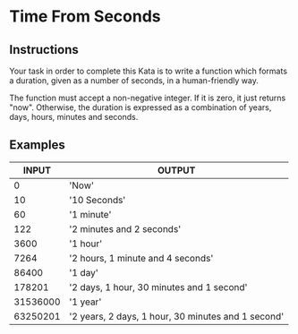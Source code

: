 # Time From Seconds

## Instructions

Your task in order to complete this Kata is to write a function which formats a duration, given as a number of seconds, in a human-friendly way.

The function must accept a non-negative integer. If it is zero, it just returns "now". Otherwise, the duration is expressed as a combination of years, days, hours, minutes and seconds.

## Examples

| INPUT    | OUTPUT                                             |
| -------- | -------------------------------------------------- |
| 0        | 'Now'                                              |
| 10       | '10 Seconds'                                       |
| 60       | '1 minute'                                         |
| 122      | '2 minutes and 2 seconds'                          |
| 3600     | '1 hour'                                           |
| 7264     | '2 hours, 1 minute and 4 seconds'                  |
| 86400    | '1 day'                                            |
| 178201   | '2 days, 1 hour, 30 minutes and 1 second'          |
| 31536000 | '1 year'                                           |
| 63250201 | '2 years, 2 days, 1 hour, 30 minutes and 1 second' |

